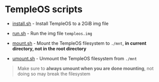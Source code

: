 # TempleOS scripts

- [install.sh](./install.sh) - Install TempleOS to a 2GiB img file

- [run.sh](./run.sh) - Run the img file ```templeos.img```

- [mount.sh](./mount.sh) - Mount the TempleOS filesystem to ```./mnt```, **in current directory, not in the root directory**

- [umount.sh](./umount.sh) - Unmount the TempleOS filesystem from ```./mnt```

> Make sure to **always umount when you are done mounting**, not doing so may break the filesystem
